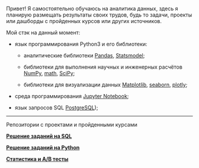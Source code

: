 Привет! Я самостоятельно обучаюсь на аналитика данных, здесь я планирую размещать результаты своих трудов, будь то задачи, проекты или дашборды с пройденных курсов или других источников.

Мой стэк на данный момент:

* язык программирования Python3 и его библиотеки:

    + аналитические библиотеки [Pandas](https://pandas.pydata.org/), [Statsmodel](https://www.statsmodels.org/stable/index.html);

    + библиотеки для выполнения научных и инженерных расчётов [NumPy](https://numpy.org/), [math](https://docs.python.org/3/library/math.html), [SciPy](https://scipy.org/);

    + библиотеки для визуализации данных [Matplotlib](https://matplotlib.org/), [seaborn](https://seaborn.pydata.org/), [plotly](https://plotly.com/python/);

* среда программирования [Jupyter Notebook](https://jupyter.org/);

* язык запросов SQL [PostgreSQL](https://www.postgresql.org/));

-----------------------------
Репозитории с проектами и пройденными курсами


**[Решение заданий на SQL](https://github.com/Vershinin-Artem/-SQL-Simulator---lab.karpov.courses)**

**[Решение заданий на Python](https://github.com/Vershinin-Artem/-Python-)**

**[Статистика и A/B тесты](https://github.com/Vershinin-Artem/Stat_and_A-B)**

